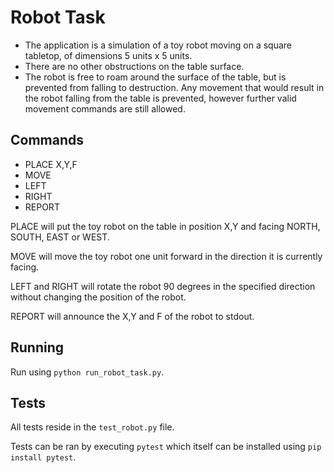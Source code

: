 # Robot Task
- The application is a simulation of a toy robot moving on a square tabletop, of
dimensions 5 units x 5 units.
- There are no other obstructions on the table surface.
- The robot is free to roam around the surface of the table, but is prevented
from falling to destruction. Any movement that would result in the robot falling from
the table is prevented, however further valid movement commands are still allowed.


## Commands
- PLACE X,Y,F
- MOVE
- LEFT
- RIGHT
- REPORT

PLACE will put the toy robot on the table in position X,Y and facing NORTH, SOUTH,
EAST or WEST.

MOVE will move the toy robot one unit forward in the direction it is currently facing.

LEFT and RIGHT will rotate the robot 90 degrees in the specified direction without
changing the position of the robot.

REPORT will announce the X,Y and F of the robot to stdout.

## Running
Run using `python run_robot_task.py`.

## Tests
All tests reside in the `test_robot.py` file.

Tests can be ran by executing `pytest` which itself can be installed using `pip install pytest`.